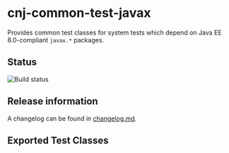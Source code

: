 # cnj-common-test-javax

Provides common test classes for system tests which depend on Java EE 8.0-compliant `javax.*` packages.

## Status

![Build status](https://drone.cloudtrain.aws.msgoat.eu/api/badges/msgoat/cnj-common-test-javax/status.svg)

## Release information

A changelog can be found in [changelog.md](changelog.md).

## Exported Test Classes
